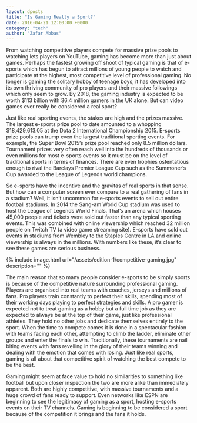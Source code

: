 ```yaml
---
layout: dposts
title: "Is Gaming Really a Sport?"
date: 2016-04-21 12:00:00 +0000
category: "tech"
author: "Zafar Abbas"
---
```

From watching competitive players compete for massive prize pools to watching lets players on YouTube, gaming has become more than just about games. Perhaps the fastest growing off shoot of typical gaming is that of e-sports which has begun to attract millions of young people to watch and participate at the highest, most competitive level of professional gaming. No longer is gaming the solitary hobby of teenage boys, it has developed into its own thriving community of pro players and their massive followings which only seem to grow. By 2018, the gaming industry is expected to be worth $113 billion with 36.4 million gamers in the UK alone. But can video games ever really be considered a real sport? 

Just like real sporting events, the stakes are high and the prizes massive. The largest e-sports prize pool to date amounted to a whopping $18,429,613.05 at the Dota 2 International Championship 2015. E-sports prize pools can trump even the largest traditional sporting events. For example, the Super Bowl 2015’s prize pool reached only 8.5 million dollars. Tournament prizes very often reach well into the hundreds of thousands or even millions for most e-sports events so it must be on the level of traditional sports in terms of finances. There are even trophies  ostentatious enough to rival the Barclays Premier League Cup such as the Summoner’s Cup awarded to the League of Legends world champions. 

So e-sports have the incentive and the gravitas of real sports in that sense. But how can a computer screen ever compare to a real gathering of fans in a stadium? Well, it isn’t uncommon for e-sports events to sell out entire football stadiums. In 2014 the Sang-am World Cup stadium was used to host the League of Legends World Finals. That’s an arena which houses 45,000 people and tickets were sold out faster than any typical sporting events. This was combined with online viewership which reached 32 million people on Twitch TV (a video game streaming site). E-sports have sold out events in stadiums from Wembley to the Staples Centre in LA and online viewership is always in the millions. With numbers like these, it’s clear to see these games are serious business. 

 {% include image.html url="/assets/edition-1/competitive-gaming.jpg" description="" %}

The main reason that so many people consider e-sports to be simply sports is because of the competitive nature surrounding professional gaming. Players are organised into real teams with coaches, jerseys and millions of fans. Pro players train constantly to perfect their skills, spending most of their working days playing to perfect strategies and skills. A pro gamer is expected not to treat gaming as a hobby but a full time job as they are expected to always be at the top of their game, just like professional athletes. They hold no other jobs and dedicate themselves entirely to the sport. When the time to compete comes it is done in a spectacular fashion with teams facing each other, attempting to climb the ladder, eliminate other groups and enter the finals to win. Traditionally, these tournaments are nail biting events with fans revelling in the glory of their teams winning and dealing with the emotion that comes with losing. Just like real sports, gaming is all about that competitive spirit of watching the best compete to be the best. 

Gaming might seem at face value to hold no similarities to something like football but upon closer inspection the two are more alike than immediately apparent. Both are highly competitive, with massive tournaments and a huge crowd of fans ready to support. Even networks like ESPN are beginning to see the legitimacy of gaming as a sport, hosting e-sports events on their TV channels. Gaming is beginning to be considered a sport because of the competition it brings and the fans it holds. 
